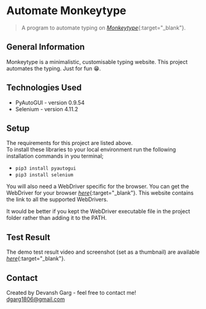 # Automate Monkeytype

> A program to automate typing on [_Monkeytype_](https://monkeytype.com/){:target="_blank"}.

## General Information

Monkeytype is a minimalistic, customisable typing website. This project automates the typing. Just for fun 😁.

## Technologies Used

* PyAutoGUI - version 0.9.54
* Selenium - version 4.11.2
  
## Setup

The requirements for this project are listed above.  
To install these libraries to your local environment run the following installation commands in you terminal;

* `pip3 install pyautogui`
* `pip3 install selenium`
  
You will also need a WebDriver specific for the browser. You can get the WebDriver for your browser [_here_](https://learndataanalysis.org/download-browser-drivers-selenium-with-python/){:target="_blank"}. This website contains the link to all the supported WebDrivers.

It would be better if you kept the WebDriver executable file in the project folder rather than adding it to the PATH.

## Test Result

The demo test result video and screenshot (set as a thumbnail) are available [_here_](https://youtu.be/WCPCpnZFPUg){:target="_blank"}.

## Contact
Created by Devansh Garg - feel free to contact me!  
dgarg1806@gmail.com

